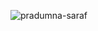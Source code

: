 ![pradumna-saraf](https://github.com/fahmifareed/Shell_Script/assets/162419033/b22f0c96-655d-4085-b9c1-42ab06b88ea8)
